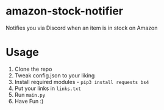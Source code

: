 # amazon-stock-notifier
Notifies you via Discord when an item is in stock on Amazon

# Usage
1. Clone the repo
2. Tweak config.json to your liking
3. Install required modules - ```pip3 install requests bs4```
4. Put your links in ```links.txt```
5. Run ```main.py```
6. Have Fun :)

